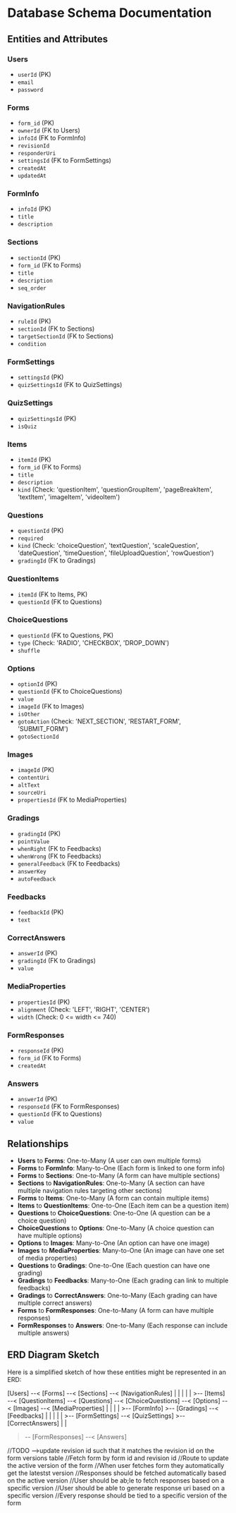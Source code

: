 # Database Schema Documentation

## Entities and Attributes

### **Users**

- `userId` (PK)
- `email`
- `password`

### **Forms**

- `form_id` (PK)
- `ownerId` (FK to Users)
- `infoId` (FK to FormInfo)
- `revisionId`
- `responderUri`
- `settingsId` (FK to FormSettings)
- `createdAt`
- `updatedAt`

### **FormInfo**

- `infoId` (PK)
- `title`
- `description`

### **Sections**

- `sectionId` (PK)
- `form_id` (FK to Forms)
- `title`
- `description`
- `seq_order`

### **NavigationRules**

- `ruleId` (PK)
- `sectionId` (FK to Sections)
- `targetSectionId` (FK to Sections)
- `condition`

### **FormSettings**

- `settingsId` (PK)
- `quizSettingsId` (FK to QuizSettings)

### **QuizSettings**

- `quizSettingsId` (PK)
- `isQuiz`

### **Items**

- `itemId` (PK)
- `form_id` (FK to Forms)
- `title`
- `description`
- `kind` (Check: 'questionItem', 'questionGroupItem', 'pageBreakItem', 'textItem', 'imageItem', 'videoItem')

### **Questions**

- `questionId` (PK)
- `required`
- `kind` (Check: 'choiceQuestion', 'textQuestion', 'scaleQuestion', 'dateQuestion', 'timeQuestion', 'fileUploadQuestion', 'rowQuestion')
- `gradingId` (FK to Gradings)

### **QuestionItems**

- `itemId` (FK to Items, PK)
- `questionId` (FK to Questions)

### **ChoiceQuestions**

- `questionId` (FK to Questions, PK)
- `type` (Check: 'RADIO', 'CHECKBOX', 'DROP_DOWN')
- `shuffle`

### **Options**

- `optionId` (PK)
- `questionId` (FK to ChoiceQuestions)
- `value`
- `imageId` (FK to Images)
- `isOther`
- `gotoAction` (Check: 'NEXT_SECTION', 'RESTART_FORM', 'SUBMIT_FORM')
- `gotoSectionId`

### **Images**

- `imageId` (PK)
- `contentUri`
- `altText`
- `sourceUri`
- `propertiesId` (FK to MediaProperties)

### **Gradings**

- `gradingId` (PK)
- `pointValue`
- `whenRight` (FK to Feedbacks)
- `whenWrong` (FK to Feedbacks)
- `generalFeedback` (FK to Feedbacks)
- `answerKey`
- `autoFeedback`

### **Feedbacks**

- `feedbackId` (PK)
- `text`

### **CorrectAnswers**

- `answerId` (PK)
- `gradingId` (FK to Gradings)
- `value`

### **MediaProperties**

- `propertiesId` (PK)
- `alignment` (Check: 'LEFT', 'RIGHT', 'CENTER')
- `width` (Check: 0 <= width <= 740)

### **FormResponses**

- `responseId` (PK)
- `form_id` (FK to Forms)
- `createdAt`

### **Answers**

- `answerId` (PK)
- `responseId` (FK to FormResponses)
- `questionId` (FK to Questions)
- `value`

## Relationships

- **Users** to **Forms**: One-to-Many (A user can own multiple forms)
- **Forms** to **FormInfo**: Many-to-One (Each form is linked to one form info)
- **Forms** to **Sections**: One-to-Many (A form can have multiple sections)
- **Sections** to **NavigationRules**: One-to-Many (A section can have multiple navigation rules targeting other sections)
- **Forms** to **Items**: One-to-Many (A form can contain multiple items)
- **Items** to **QuestionItems**: One-to-One (Each item can be a question item)
- **Questions** to **ChoiceQuestions**: One-to-One (A question can be a choice question)
- **ChoiceQuestions** to **Options**: One-to-Many (A choice question can have multiple options)
- **Options** to **Images**: Many-to-One (An option can have one image)
- **Images** to **MediaProperties**: Many-to-One (An image can have one set of media properties)
- **Questions** to **Gradings**: One-to-One (Each question can have one grading)
- **Gradings** to **Feedbacks**: Many-to-One (Each grading can link to multiple feedbacks)
- **Gradings** to **CorrectAnswers**: One-to-Many (Each grading can have multiple correct answers)
- **Forms** to **FormResponses**: One-to-Many (A form can have multiple responses)
- **FormResponses** to **Answers**: One-to-Many (Each response can include multiple answers)

## ERD Diagram Sketch

Here is a simplified sketch of how these entities might be represented in an ERD:

[Users] --< [Forms] --< [Sections] --< [NavigationRules]
| | |
| | >-- [Items] --< [QuestionItems] --< [Questions] --< [ChoiceQuestions] --< [Options] --< [Images] --< [MediaProperties]
| | |
| >-- [FormInfo] >-- [Gradings] --< [Feedbacks]
| | | |
| >-- [FormSettings] --< [QuizSettings] >-- [CorrectAnswers]
| |

> -- [FormResponses] --< [Answers]


//TODO -->update revision id such that it matches the revision id on the form versions table
//Fetch form by form id and revision id
//Route to update the active version of the form
//When user fetches form they automatically get the latestst version
//Responses should be fetched automatically based on the active version
//User should be ab;le to fetch responses based on a specific version
//User should be able to generate response uri based on a specific version
//Every response should be tied to a specific version of the form